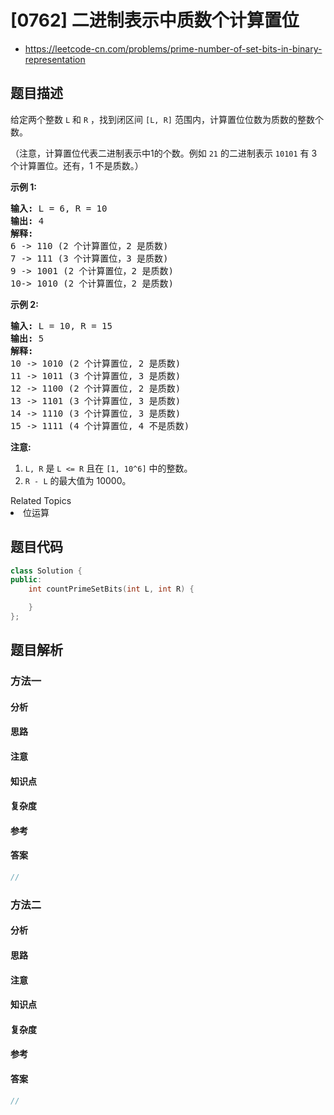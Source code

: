 

# [0762] 二进制表示中质数个计算置位
* https://leetcode-cn.com/problems/prime-number-of-set-bits-in-binary-representation


## 题目描述

<p>给定两个整数&nbsp;<code>L</code>&nbsp;和&nbsp;<code>R</code>&nbsp;，找到闭区间&nbsp;<code>[L, R]</code>&nbsp;范围内，计算置位位数为质数的整数个数。</p>

<p>（注意，计算置位代表二进制表示中1的个数。例如&nbsp;<code>21</code>&nbsp;的二进制表示&nbsp;<code>10101</code>&nbsp;有 3 个计算置位。还有，1 不是质数。）</p>

<p><strong>示例 1:</strong></p>

<pre>
<strong>输入:</strong> L = 6, R = 10
<strong>输出:</strong> 4
<strong>解释:</strong>
6 -&gt; 110 (2 个计算置位，2 是质数)
7 -&gt; 111 (3 个计算置位，3 是质数)
9 -&gt; 1001 (2 个计算置位，2 是质数)
10-&gt; 1010 (2 个计算置位，2 是质数)
</pre>

<p><strong>示例 2:</strong></p>

<pre>
<strong>输入:</strong> L = 10, R = 15
<strong>输出:</strong> 5
<strong>解释:</strong>
10 -&gt; 1010 (2 个计算置位, 2 是质数)
11 -&gt; 1011 (3 个计算置位, 3 是质数)
12 -&gt; 1100 (2 个计算置位, 2 是质数)
13 -&gt; 1101 (3 个计算置位, 3 是质数)
14 -&gt; 1110 (3 个计算置位, 3 是质数)
15 -&gt; 1111 (4 个计算置位, 4 不是质数)
</pre>

<p><strong>注意:</strong></p>

<ol>
	<li><code>L, R</code>&nbsp;是&nbsp;<code>L &lt;= R</code>&nbsp;且在&nbsp;<code>[1, 10^6]</code>&nbsp;中的整数。</li>
	<li><code>R - L</code>&nbsp;的最大值为 10000。</li>
</ol>
<div><div>Related Topics</div><div><li>位运算</li></div></div>


## 题目代码

```cpp
class Solution {
public:
    int countPrimeSetBits(int L, int R) {

    }
};
```


## 题目解析


### 方法一

#### 分析

#### 思路

#### 注意

#### 知识点

#### 复杂度

#### 参考

#### 答案

```cpp
//
```


### 方法二

#### 分析

#### 思路

#### 注意

#### 知识点

#### 复杂度

#### 参考

#### 答案

```cpp
//
```


